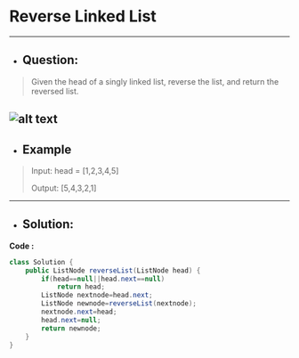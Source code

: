 # Reverse Linked List
---
- ## Question:
>Given the head of a singly linked list, reverse the list, and return the reversed list.
>
![alt text](https://assets.leetcode.com/uploads/2021/02/19/rev1ex1.jpg)
---
- ## Example
>Input: head = [1,2,3,4,5]
>
>Output: [5,4,3,2,1]
---
- ## Solution:
**Code :**
```java
class Solution {
    public ListNode reverseList(ListNode head) {
        if(head==null||head.next==null)
            return head;
        ListNode nextnode=head.next;
        ListNode newnode=reverseList(nextnode);
        nextnode.next=head;
        head.next=null;
        return newnode;
    }
}
